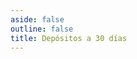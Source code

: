 ```yaml
---
aside: false
outline: false
title: Depósitos a 30 días
---
```


<script setup>
import { useRoute, useData } from 'vitepress'

const route = useRoute()

const { isDark } = useData()
</script>

<OAOperation operation-id="get-finanzas-tasas-depositos-30-dias" />
